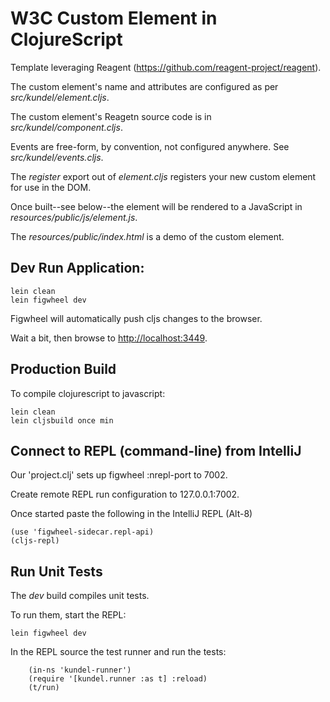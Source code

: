# W3C Custom Element in ClojureScript

Template leveraging Reagent (https://github.com/reagent-project/reagent).

The custom element's name and attributes are configured as per *src/kundel/element.cljs*.

The custom element's Reagetn source code is in *src/kundel/component.cljs*.

Events are free-form, by convention, not configured anywhere.  See *src/kundel/events.cljs*.

The *register* export out of *element.cljs* registers your new custom element  for
use in the DOM.

Once built--see below--the element will be rendered to a JavaScript in
*resources/public/js/element.js*.

The *resources/public/index.html* is a demo of the custom element.

## Dev Run Application:

```
lein clean
lein figwheel dev
```

Figwheel will automatically push cljs changes to the browser.

Wait a bit, then browse to [http://localhost:3449](http://localhost:3449).

## Production Build


To compile clojurescript to javascript:

```
lein clean
lein cljsbuild once min
```

## Connect to REPL (command-line) from IntelliJ

Our 'project.clj' sets up figwheel :nrepl-port to 7002.

Create remote REPL run configuration to 127.0.0.1:7002.

Once started paste the following in the IntelliJ REPL (Alt-8)

```
(use 'figwheel-sidecar.repl-api)
(cljs-repl)
```

## Run Unit Tests

The *dev* build compiles unit tests.

To run them, start the REPL:

```
lein figwheel dev
```

In the REPL source the test runner and run the tests:

```
    (in-ns 'kundel-runner')
    (require '[kundel.runner :as t] :reload)
    (t/run)
```
